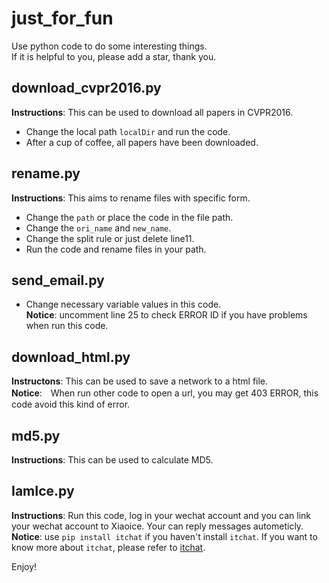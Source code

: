 # just_for_fun
Use python code to do some interesting things.     
If it is helpful to you, please add a star, thank you.

## download_cvpr2016.py
**Instructions**: This can be used to download all papers in CVPR2016.    
* Change the local path `localDir` and run the code.   
* After a cup of coffee, all papers have been downloaded.      

## rename.py
**Instructions**: This aims to rename files with specific form.   
* Change the `path` or place the code in the file path.   
* Change the `ori_name` and `new_name`.   
* Change the split rule or just delete line11.   
* Run the code and rename files in your path.        

## send_email.py
* Change necessary variable values in this code.   
**Notice**: uncomment line 25 to check ERROR ID if you have problems when run this code.   

## download_html.py
**Instructons**: This can be used to save a network to a html file.   
**Notice**:　When run other code to open a url, you may get 403 ERROR, this code avoid this kind of error.   

## md5.py
**Instructions**: This can be used to calculate MD5.    

## IamIce.py
**Instructions**: Run this code, log in your wechat account and you can link your wechat account to Xiaoice. Your can reply messages autometicly.    
**Notice**: use `pip install itchat` if you haven't install `itchat`. If you want to know more about `itchat`, please refer to [itchat](https://itchat.readthedocs.io/zh/latest/).

Enjoy!
